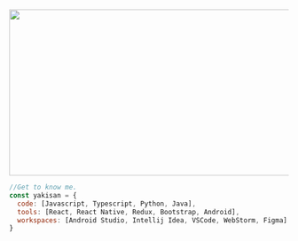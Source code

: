 
 
&nbsp;
<img src="https://media.giphy.com/media/3ov9jNziFTMfzSumAw/giphy.gif" width="900" height="300">


```javascript
//Get to know me.
const yakisan = {
  code: [Javascript, Typescript, Python, Java],
  tools: [React, React Native, Redux, Bootstrap, Android],
  workspaces: [Android Studio, Intellij Idea, VSCode, WebStorm, Figma]
}
```
